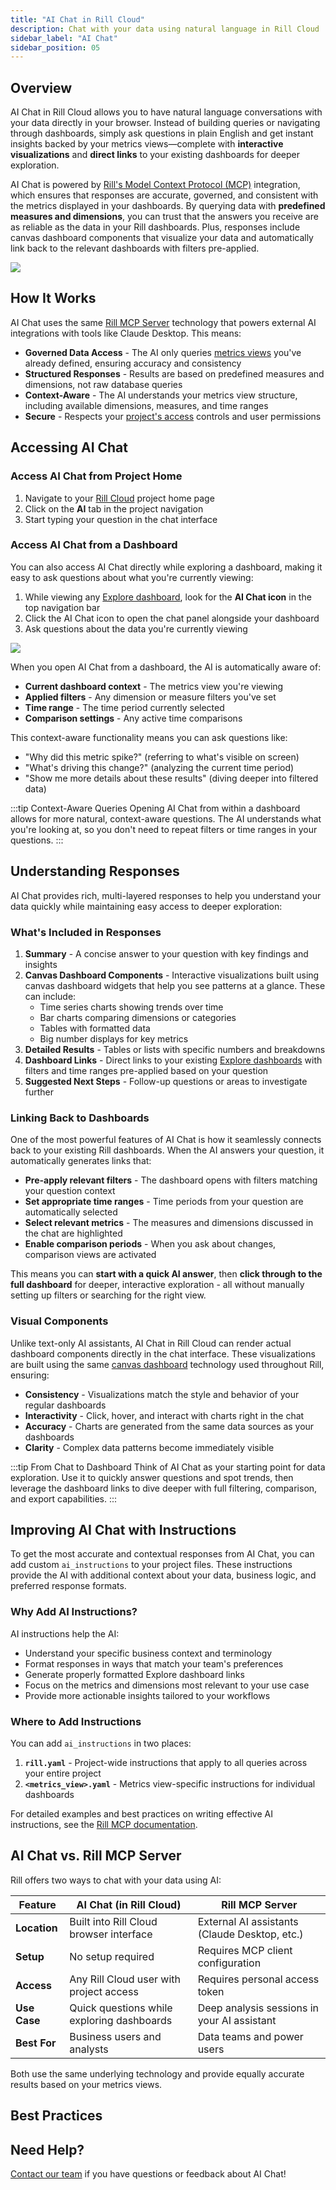 ```yaml
---
title: "AI Chat in Rill Cloud"
description: Chat with your data using natural language in Rill Cloud
sidebar_label: "AI Chat"
sidebar_position: 05
---
```


## Overview

AI Chat in Rill Cloud allows you to have natural language conversations with your data directly in your browser. Instead of building queries or navigating through dashboards, simply ask questions in plain English and get instant insights backed by your metrics views—complete with **interactive visualizations** and **direct links** to your existing dashboards for deeper exploration.

AI Chat is powered by [Rill's Model Context Protocol (MCP)](/explore/mcp) integration, which ensures that responses are accurate, governed, and consistent with the metrics displayed in your dashboards. By querying data with **predefined measures and dimensions**, you can trust that the answers you receive are as reliable as the data in your Rill dashboards. Plus, responses include canvas dashboard components that visualize your data and automatically link back to the relevant dashboards with filters pre-applied.

<img src='/img/explore/chat/project-chat.png' class='rounded-gif'/>
<br />

## How It Works

AI Chat uses the same [Rill MCP Server](/explore/mcp) technology that powers external AI integrations with tools like Claude Desktop. This means:

- **Governed Data Access** - The AI only queries [metrics views](/build/metrics-view) you've already defined, ensuring accuracy and consistency
- **Structured Responses** - Results are based on predefined measures and dimensions, not raw database queries
- **Context-Aware** - The AI understands your metrics view structure, including available dimensions, measures, and time ranges
- **Secure** - Respects your [project's access](/build/metrics-view/security) controls and user permissions

## Accessing AI Chat

### Access AI Chat from Project Home

1. Navigate to your [Rill Cloud](https://ui.rilldata.com) project home page
2. Click on the **AI** tab in the project navigation
3. Start typing your question in the chat interface

### Access AI Chat from a Dashboard

You can also access AI Chat directly while exploring a dashboard, making it easy to ask questions about what you're currently viewing:

1. While viewing any [Explore dashboard](/explore/dashboard-101/dashboard-101), look for the **AI Chat icon** in the top navigation bar
2. Click the AI Chat icon to open the chat panel alongside your dashboard
3. Ask questions about the data you're currently viewing
<img src='/img/explore/chat/dashboard-chat.png' class='rounded-gif'/>
<br />


When you open AI Chat from a dashboard, the AI is automatically aware of:
- **Current dashboard context** - The metrics view you're viewing
- **Applied filters** - Any dimension or measure filters you've set
- **Time range** - The time period currently selected
- **Comparison settings** - Any active time comparisons

This context-aware functionality means you can ask questions like:
- "Why did this metric spike?" (referring to what's visible on screen)
- "What's driving this change?" (analyzing the current time period)
- "Show me more details about these results" (diving deeper into filtered data)

:::tip Context-Aware Queries
Opening AI Chat from within a dashboard allows for more natural, context-aware questions. The AI understands what you're looking at, so you don't need to repeat filters or time ranges in your questions.
:::

## Understanding Responses

AI Chat provides rich, multi-layered responses to help you understand your data quickly while maintaining easy access to deeper exploration:

### What's Included in Responses

1. **Summary** - A concise answer to your question with key findings and insights
2. **Canvas Dashboard Components** - Interactive visualizations built using canvas dashboard widgets that help you see patterns at a glance. These can include:
   - Time series charts showing trends over time
   - Bar charts comparing dimensions or categories
   - Tables with formatted data
   - Big number displays for key metrics
3. **Detailed Results** - Tables or lists with specific numbers and breakdowns
4. **Dashboard Links** - Direct links to your existing [Explore dashboards](/explore/dashboard-101/dashboard-101) with filters and time ranges pre-applied based on your question
5. **Suggested Next Steps** - Follow-up questions or areas to investigate further

### Linking Back to Dashboards

One of the most powerful features of AI Chat is how it seamlessly connects back to your existing Rill dashboards. When the AI answers your question, it automatically generates links that:

- **Pre-apply relevant filters** - The dashboard opens with filters matching your question context
- **Set appropriate time ranges** - Time periods from your question are automatically selected
- **Select relevant metrics** - The measures and dimensions discussed in the chat are highlighted
- **Enable comparison periods** - When you ask about changes, comparison views are activated

This means you can **start with a quick AI answer**, then **click through to the full dashboard** for deeper, interactive exploration - all without manually setting up filters or searching for the right view.

### Visual Components

Unlike text-only AI assistants, AI Chat in Rill Cloud can render actual dashboard components directly in the chat interface. These visualizations are built using the same [canvas dashboard](/build/dashboards/canvas-widgets) technology used throughout Rill, ensuring:

- **Consistency** - Visualizations match the style and behavior of your regular dashboards
- **Interactivity** - Click, hover, and interact with charts right in the chat
- **Accuracy** - Charts are generated from the same data sources as your dashboards
- **Clarity** - Complex data patterns become immediately visible

:::tip From Chat to Dashboard
Think of AI Chat as your starting point for data exploration. Use it to quickly answer questions and spot trends, then leverage the dashboard links to dive deeper with full filtering, comparison, and export capabilities.
:::

## Improving AI Chat with Instructions

To get the most accurate and contextual responses from AI Chat, you can add custom `ai_instructions` to your project files. These instructions provide the AI with additional context about your data, business logic, and preferred response formats.

### Why Add AI Instructions?

AI instructions help the AI:
- Understand your specific business context and terminology
- Format responses in ways that match your team's preferences
- Generate properly formatted Explore dashboard links
- Focus on the metrics and dimensions most relevant to your use case
- Provide more actionable insights tailored to your workflows

### Where to Add Instructions

You can add `ai_instructions` in two places:

1. **`rill.yaml`** - Project-wide instructions that apply to all queries across your entire project
2. **`<metrics_view>.yaml`** - Metrics view-specific instructions for individual dashboards

For detailed examples and best practices on writing effective AI instructions, see the [Rill MCP documentation](/explore/mcp#adding-ai-instructions-to-your-model).


## AI Chat vs. Rill MCP Server

Rill offers two ways to chat with your data using AI:

| Feature      | AI Chat (in Rill Cloud)                    | Rill MCP Server                               |
| ------------ | ------------------------------------------ | --------------------------------------------- |
| **Location** | Built into Rill Cloud browser interface    | External AI assistants (Claude Desktop, etc.) |
| **Setup**    | No setup required                          | Requires MCP client configuration             |
| **Access**   | Any Rill Cloud user with project access    | Requires personal access token                |
| **Use Case** | Quick questions while exploring dashboards | Deep analysis sessions in your AI assistant   |
| **Best For** | Business users and analysts                | Data teams and power users                    |

Both use the same underlying technology and provide equally accurate results based on your metrics views.

## Best Practices
<!-- 
### Start Broad, Then Narrow
Begin with general questions to understand the data, then ask follow-up questions to dive deeper:

1. "What are my top performing products?"
2. "Show me the revenue trend for Product X over the last quarter"
3. "Which regions drive the most revenue for Product X?"

### Use Follow-Up Questions
The AI maintains context within a conversation, so you can ask follow-up questions without repeating information:

- Initial: "What was total revenue last month?"
- Follow-up: "How does that compare to the previous month?"
- Follow-up: "Which product categories drove the increase?"

### Leverage Explore Links
When the AI provides an Explore link, click through to the dashboard for:
- Interactive filtering and drilling down
- Applying additional comparisons
- Creating bookmarks or scheduled reports
- Exporting data

### Combine with Dashboards
Use AI Chat for quick answers and discovery, then switch to [interactive dashboards](/explore/dashboard-101/dashboard-101) when you need:
- Fine-grained control over filters
- Multiple simultaneous comparisons
- Visual exploration of dimension relationships
- Creating alerts or scheduled reports -->

## Need Help?

[Contact our team](/contact) if you have questions or feedback about AI Chat!